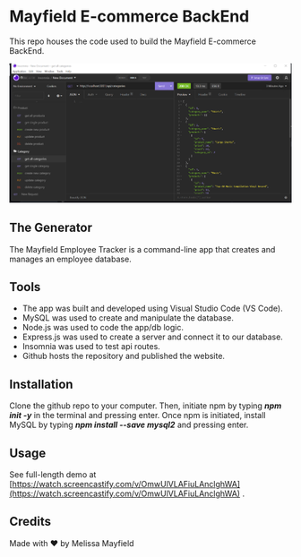 # Mayfield E-commerce BackEnd 

This repo houses the code used to build the Mayfield E-commerce BackEnd.

![ecommerce-backend-insomnia-screenshot](./assets/images/ecommerce-backend-insomnia.png)

## The Generator

The Mayfield Employee Tracker is a command-line app that creates and manages an employee database.

## Tools

* The app was built and developed using Visual Studio Code (VS Code). 
* MySQL was used to create and manipulate the database. 
* Node.js was used to code the app/db logic.
* Express.js was used to create a server and connect it to our database.
* Insomnia was used to test api routes.
* Github hosts the repository and published the website.

## Installation

Clone the github repo to your computer. Then, initiate npm by typing ***npm init -y*** in the terminal and pressing enter. Once npm is initiated, install MySQL by typing ***npm install --save mysql2*** and pressing enter.

## Usage

See full-length demo at [https://watch.screencastify.com/v/OmwUlVLAFiuLAnclghWA](https://watch.screencastify.com/v/OmwUlVLAFiuLAnclghWA) .

## Credits

Made with ❤️ by Melissa Mayfield


